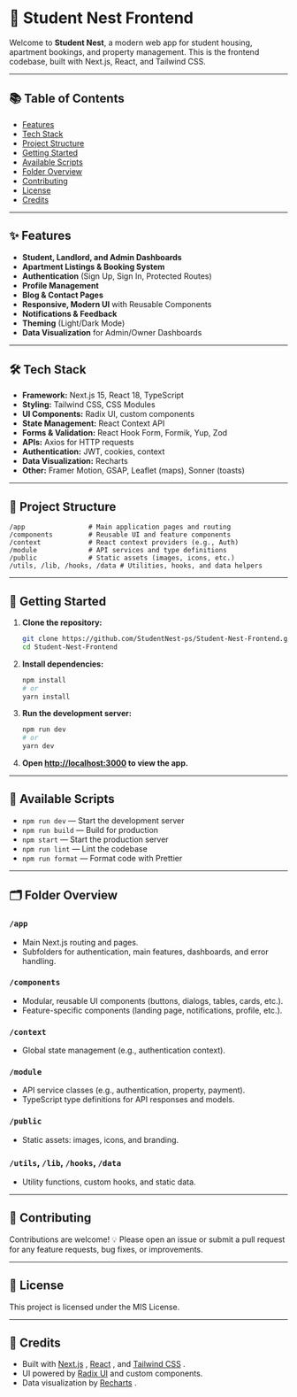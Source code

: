 # 🏡 Student Nest Frontend

Welcome to **Student Nest**, a modern web app for student housing, apartment bookings, and property management. This is the frontend codebase, built with Next.js, React, and Tailwind CSS.

---

## 📚 Table of Contents

- [ Features](#-features)
- [ Tech Stack](#%EF%B8%8F-tech-stack)
- [ Project Structure](#-project-structure)
- [ Getting Started](#-getting-started)
- [ Available Scripts](#-available-scripts)
- [ Folder Overview](#%EF%B8%8F-folder-overview)
- [ Contributing](#-contributing)
- [ License](#-license)
- [ Credits](#-credits)

---

## ✨ Features

-  **Student, Landlord, and Admin Dashboards**
-  **Apartment Listings & Booking System**
-  **Authentication** (Sign Up, Sign In, Protected Routes)
-  **Profile Management**
-  **Blog & Contact Pages**
-  **Responsive, Modern UI** with Reusable Components
-  **Notifications & Feedback**
-  **Theming** (Light/Dark Mode)
-  **Data Visualization** for Admin/Owner Dashboards

---

## 🛠️ Tech Stack

- **Framework:** Next.js 15, React 18, TypeScript
- **Styling:** Tailwind CSS, CSS Modules
- **UI Components:** Radix UI, custom components
- **State Management:** React Context API
- **Forms & Validation:** React Hook Form, Formik, Yup, Zod
- **APIs:** Axios for HTTP requests
- **Authentication:** JWT, cookies, context
- **Data Visualization:** Recharts
- **Other:** Framer Motion, GSAP, Leaflet (maps), Sonner (toasts)

---

## 📁 Project Structure

```
/app                # Main application pages and routing
/components         # Reusable UI and feature components
/context            # React context providers (e.g., Auth)
/module             # API services and type definitions
/public             # Static assets (images, icons, etc.)
/utils, /lib, /hooks, /data # Utilities, hooks, and data helpers
```

---

## 🚀 Getting Started

1. **Clone the repository:**
   ```bash
   git clone https://github.com/StudentNest-ps/Student-Nest-Frontend.git
   cd Student-Nest-Frontend
   ```

2. **Install dependencies:**
   ```bash
   npm install
   # or
   yarn install
   ```

3. **Run the development server:**
   ```bash
   npm run dev
   # or
   yarn dev
   ```

4. **Open [http://localhost:3000](http://localhost:3000) to view the app.**

---

## 📜 Available Scripts

- `npm run dev` — Start the development server 
- `npm run build` — Build for production 
- `npm start` — Start the production server 
- `npm run lint` — Lint the codebase 
- `npm run format` — Format code with Prettier 

---

## 🗂️ Folder Overview

### `/app`
- Main Next.js routing and pages.
- Subfolders for authentication, main features, dashboards, and error handling.

### `/components`
- Modular, reusable UI components (buttons, dialogs, tables, cards, etc.).
- Feature-specific components (landing page, notifications, profile, etc.).

### `/context`
- Global state management (e.g., authentication context).

### `/module`
- API service classes (e.g., authentication, property, payment).
- TypeScript type definitions for API responses and models.

### `/public`
- Static assets: images, icons, and branding.

### `/utils`, `/lib`, `/hooks`, `/data`
- Utility functions, custom hooks, and static data.

---

## 🤝 Contributing

Contributions are welcome! 💡 Please open an issue or submit a pull request for any feature requests, bug fixes, or improvements.

---

## 📝 License

This project is licensed under the MIS License.

---

## 🙌 Credits

- Built with [Next.js](https://nextjs.org/) , [React](https://react.dev/) , and [Tailwind CSS](https://tailwindcss.com/) .
- UI powered by [Radix UI](https://www.radix-ui.com/) and custom components.
- Data visualization by [Recharts](https://recharts.org/) .
